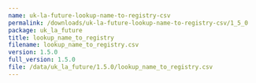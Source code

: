 ```yaml
---
name: uk-la-future-lookup-name-to-registry-csv
permalink: /downloads/uk-la-future-lookup-name-to-registry-csv/1_5_0
package: uk_la_future
title: lookup_name_to_registry
filename: lookup_name_to_registry.csv
version: 1.5.0
full_version: 1.5.0
file: /data/uk_la_future/1.5.0/lookup_name_to_registry.csv
---
```

